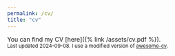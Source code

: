 ```yaml
---
permalink: /cv/
title: "cv"
---
```


You can find my CV [here]({% link /assets/cv.pdf %}).<br><small>Last updated 2024-09-08. I use a modified version of [awesome-cv](https://github.com/posquit0/Awesome-CV).</small>

